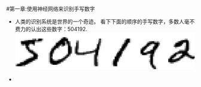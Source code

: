 #第一章:使用神经网络来识别手写数字
+ 人类的识别系统是世界的一个奇迹。
  看下下面的顺序的手写数字，多数人毫不费力的认出这些数字：504192.
![digits.png](digits.png)

+
